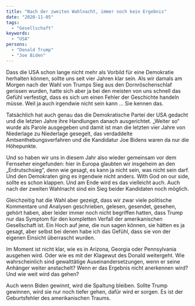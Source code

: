 ```yaml
---
title: "Nach der zweiten Wahlnacht, immer noch kein Ergebnis"
date: "2020-11-05"
tags:
  - "Gesellschaft"
keywords:
  - "USA"
persons:
  - "Donald Trump"
  - "Joe Biden"
---
```


Dass die USA schon lange nicht mehr als Vorbild für eine Demokratie herhalten können, sollte uns seit vier Jahren klar sein. Als wir damals am Morgen nach der Wahl von Trumps Sieg aus den Dornröschenschlaf gerissen wurden, hatte sich aber ja bei den meisten von uns schnell das Gefühl verfestigt, dass es sich um einen Fehler der Geschichte handeln müsse. Weil ja auch irgendwie nicht sein kann … Sie kennen das.

Tatsächlich hat auch genau das die Demokratische Partei der USA gedacht und die letzten Jahre ihre Handlungen danach ausgerichtet. „Weiter so“ wurde als Parole ausgegeben und damit ist man die letzten vier Jahre von Niederlage zu Niederlage gesegelt, das verdaddelte Amtsenthebungsverfahren und die Kandidatur Joe Bidens waren da nur die Höhepunkte.

Und so haben wir uns in diesem Jahr also wieder gemeinsam vor dem Fernseher eingefunden: hier in Europa glaubten wir insgeheim an den „Erdrutschsieg“, denn wie gesagt, es kann ja nicht sein, was nicht sein darf. Und den Demokraten ging es irgendwie nicht anders. With God on our side, sollte es schon klappen. Und am Ende wird es das vielleicht auch. Auch nach der zweiten Wahlnacht sind ein Sieg beider Kandidaten noch möglich.

Gleichzeitig hat die Wahl aber gezeigt, dass wir zwar viele politische Kommentare und Analysen geschrieben, gelesen, gesendet, gesehen, gehört haben, aber leider immer noch nicht begriffen hatten, dass Trump nur das Symptom für den kompletten Verfall der amerikanischen Gesellschaft ist. Ein Hoch auf jene, die nun sagen können, sie hätten es ja gesagt, aber selbst bei denen habe ich das Gefühl, dass sie von der eigenen Einsicht überrascht wurden.

Im Moment ist nicht klar, wie es in Arizona, Georgia oder Pennsylvania ausgehen wird. Oder wie es mit der Klagewut des Donald weitergeht. Wie wahrscheinlich sind gewalttätige Auseinandersetzungen, wenn er seine Anhänger weiter anstachelt? Wenn er das Ergebnis nicht anerkennen wird? Und wie weit wird das gehen?

Auch wenn Biden gewinnt, wird die Spaltung bleiben. Sollte Trump gewinnen, wird sie nur noch tiefer gehen, dafür wird er sorgen. Es ist der Geburtsfehler des amerikanischen Traums.
